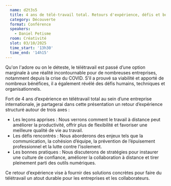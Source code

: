 ```yaml
---
  name: d2t3s5
  title: 4 ans de télé-travail total. Retours d'expérience, défis et bonnes pratiques
  category: Découverte
  format: Conférence
  speakers: 
    - Daniel Petisme
  room: Créativité
  slot: 03/10/2025
  time_start: '13h30'
  time_end: '14h15'
---
```

Qu'on l'adore ou on le déteste, le télétravail est passé d’une option marginale à une réalité incontournable pour de nombreuses entreprises, notamment depuis la crise du COVID. S’il a prouvé sa viabilité et apporté de nombreux bénéfices, il a également révélé des défis humains, techniques et organisationnels.

Fort de 4 ans d’expérience en télétravail total au sein d’une entreprise internationale, je partagerai dans cette présentation un retour d’expérience structuré autour de trois axes :
- Les leçons apprises : Nous verrons comment le travail à distance peut améliorer la productivité, offrir plus de flexibilité et favoriser une meilleure qualité de vie au travail.
- Les défis rencontrés : Nous aborderons des enjeux tels que la communication, la cohésion d’équipe, la prévention de l’épuisement professionnel et la lutte contre l’isolement.
- Les bonnes pratiques : Nous discuterons de stratégies pour instaurer une culture de confiance, améliorer la collaboration à distance et tirer pleinement parti des outils numériques.

Ce retour d’expérience vise à fournir des solutions concrètes pour faire du télétravail un atout durable pour les entreprises et les collaborateurs.